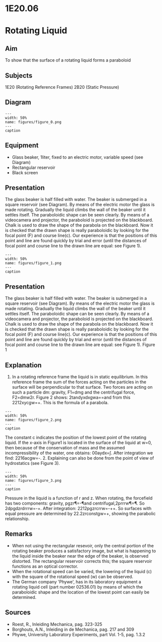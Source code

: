 # 1E20.06 
  # Rotating Liquid 
    
  
## Aim   
 To show that the surface of a rotating liquid forms a paraboloid    
  
## Subjects   
 1E20 (Rotating Reference Frames) 2B20 (Static Pressure)   
  
## Diagram   
   
```{figure} figures/figure_0.png  
---  
width: 50%  
name: figures/figure_0.png  
---  
caption  
``` 
      
  
## Equipment   
 
 *  Glass beaker, 1liter, fixed to an electric motor, variable speed (see Diagram) 
 *  Rectangular reservoir 
 *  Black screen
     
  
## Presentation   
 The glass beaker is half filled with water. The beaker is submerged in a square reservoir (see Diagram). By means of the electric motor the glass is made rotating. Gradually the liquid climbs the wall of the beaker until it settles itself. The paraboloidic shape can be seen clearly. By means of a videocamera and projector, the paraboloid is projected on the blackboard. Chalk is used to draw the shape of the parabola on the blackboard. Now it is checked that the drawn shape is really paraboloidic by looking for the focal point (F) and course line(c). Our experience is that the positions of this point and line are found quickly by trial and error (until the distances of focal point and course line to the drawn line are equal: see Figure 1).      
```{figure} figures/figure_1.png  
---  
width: 50%  
name: figures/figure_1.png  
---  
caption  
``` 
     
  
## Presentation   
 The glass beaker is half filled with water. The beaker is submerged in a square reservoir (see Diagram). By means of the electric motor the glass is made rotating. Gradually the liquid climbs the wall of the beaker until it settles itself. The paraboloidic shape can be seen clearly. By means of a videocamera and projector, the paraboloid is projected on the blackboard. Chalk is used to draw the shape of the parabola on the blackboard. Now it is checked that the drawn shape is really paraboloidic by looking for the focal point (F) and course line(c). Our experience is that the positions of this point and line are found quickly by trial and error (until the distances of focal point and course line to the drawn line are equal: see Figure 1).    Figure 1   
  
## Explanation   
 1. In a rotating reference frame the liquid is in static equilibrium. In this reference frame the sum of the forces acting on the particles in the surface will be perpendicular to that surface. Two forces are acting on such a particle dm: gravity, F1=dmg and the centrifugal force, F2=dmw2r. Figure 2 shows: 2tandyxdxgwa==and from this 2212xycgw=+. This is the formula of a parabola.     
```{figure} figures/figure_2.png  
---  
width: 50%  
name: figures/figure_2.png  
---  
caption  
``` 
 The constant c indicates the position of the lowest point of the rotating liquid. If the x-axis in Figure1 is located in the surface of the liquid at w=0, then because of the conservation of mass and the assumed incompressibility of the water, one obtains:  00aydx=∫. After integration we find: 2216acgw=-.  2. Explaining can also be done from the point of view of hydrostatics (see Figure 3).     
```{figure} figures/figure_3.png  
---  
width: 50%  
name: figures/figure_3.png  
---  
caption  
``` 
 Pressure in the liquid is a function of r and z. When rotating, the forcefield has two components: gravity, pgzr¶=-¶and centrifugal,2prrrw¶=¶. So 2dpgdzrdrrrw=-+. After integration: 2212pgzrcrrw=-++. So surfaces with equal pressure are determined by 22.2zrconstgw=+, showing the parabolic relationship.   
  
## Remarks   
 
 *  When not using the rectangular resevoir, only the central portion of the rotating beaker produces a satisfactory image, but what is happening to the liquid inside the beaker near the edge of the beaker, is observed distorted. The rectangular reservoir corrects this; the square reservoir functions as an optical corrector. 
 *  When the rotational speed can be varied, the lowering of the liquid (c) with the square of the rotational speed (w) can be observed. 
 *  The German company 'Phywe', has in its laboratory equipment a rotating liquid cell (part number 02536.01) by means of which the paraboloidic shape and the location of the lowest point can easily be determined.
    
  
## Sources   
 
 *  Roest, R., Inleiding Mechanica, pag. 323-325 
 *  Borghouts, A.N., Inleiding in de Mechanica, pag. 217 and 309 
 *  Phywe, University Laboratory Experiments, part Vol. 1-5, pag. 1.3.2
  
